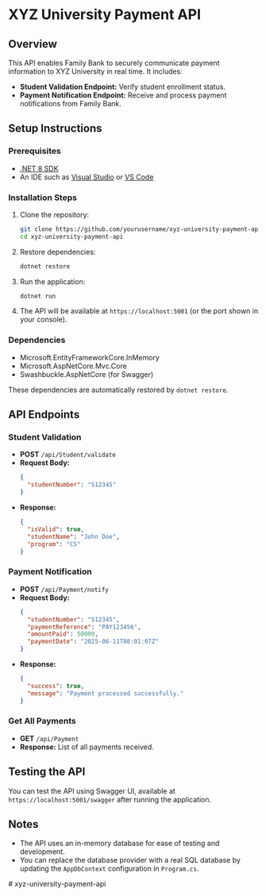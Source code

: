 
# XYZ University Payment API

## Overview
This API enables Family Bank to securely communicate payment information to XYZ University in real time. It includes:

- **Student Validation Endpoint:** Verify student enrollment status.
- **Payment Notification Endpoint:** Receive and process payment notifications from Family Bank.

## Setup Instructions

### Prerequisites
- [.NET 8 SDK](https://dotnet.microsoft.com/en-us/download/dotnet/8.0)
- An IDE such as [Visual Studio](https://visualstudio.microsoft.com/) or [VS Code](https://code.visualstudio.com/)

### Installation Steps

1. Clone the repository:
   ```bash
   git clone https://github.com/yourusername/xyz-university-payment-api.git
   cd xyz-university-payment-api
   ```

2. Restore dependencies:
   ```bash
   dotnet restore
   ```

3. Run the application:
   ```bash
   dotnet run
   ```

4. The API will be available at `https://localhost:5001` (or the port shown in your console).

### Dependencies

- Microsoft.EntityFrameworkCore.InMemory
- Microsoft.AspNetCore.Mvc.Core
- Swashbuckle.AspNetCore (for Swagger)

These dependencies are automatically restored by `dotnet restore`.

## API Endpoints

### Student Validation
- **POST** `/api/Student/validate`
- **Request Body:**
  ```json
  {
    "studentNumber": "S12345"
  }
  ```
- **Response:**
  ```json
  {
    "isValid": true,
    "studentName": "John Doe",
    "program": "CS"
  }
  ```

### Payment Notification
- **POST** `/api/Payment/notify`
- **Request Body:**
  ```json
  {
    "studentNumber": "S12345",
    "paymentReference": "PAY123456",
    "amountPaid": 50000,
    "paymentDate": "2025-06-11T08:01:07Z"
  }
  ```
- **Response:**
  ```json
  {
    "success": true,
    "message": "Payment processed successfully."
  }
  ```

### Get All Payments
- **GET** `/api/Payment`
- **Response:** List of all payments received.

## Testing the API

You can test the API using Swagger UI, available at `https://localhost:5001/swagger` after running the application.

## Notes

- The API uses an in-memory database for ease of testing and development.
- You can replace the database provider with a real SQL database by updating the `AppDbContext` configuration in `Program.cs`.

#   x y z - u n i v e r s i t y - p a y m e n t - a p i  
 